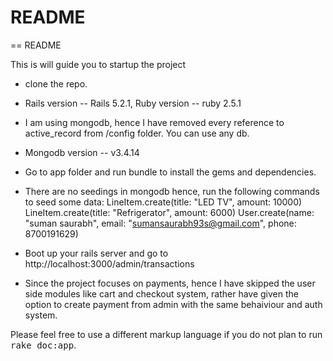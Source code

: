 # README

== README

This is will guide you to startup the project

* clone the repo.

* Rails version -- Rails 5.2.1, Ruby version -- ruby 2.5.1

* I am using mongodb, hence I have removed every reference to active_record from /config folder. You can use any db. 

* Mongodb version -- v3.4.14

* Go to app folder and run bundle to install the gems and dependencies.

* There are no seedings in mongodb hence, run the following commands to seed some data:
	LineItem.create(title: "LED TV", amount: 10000)
	LineItem.create(title: "Refrigerator", amount: 6000)
	User.create(name: "suman saurabh", email: "sumansaurabh93s@gmail.com", phone: 8700191629)

* Boot up your rails server and go to http://localhost:3000/admin/transactions

* Since the project focuses on payments, hence I have skipped the user side modules like cart and checkout system, rather have given the option to create payment from admin
  with the same behaiviour and auth system. 


Please feel free to use a different markup language if you do not plan to run
<tt>rake doc:app</tt>.
